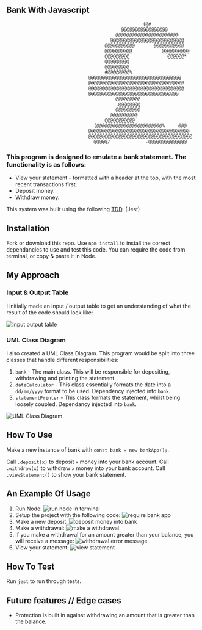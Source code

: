 ## Bank With Javascript
```
                                                  (@#                                              
                                          @@@@@@@@@@@@@@@@@                                       
                                        @@@@@@@@@@@@@@@@@@@@@@@                                    
                                      @@@@@@@@@@@@@@@@@@@@@@@@@@@                                  
                                    @@@@@@@@@@@       @@@@@@@@@@@                                 
                                    @@@@@@@@@@           @@@@@@@@@@                                
                                    @@@@@@@@@              @@@@@@*                                 
                                    @@@@@@@@@                                                      
                                    @@@@@@@@@                                                     
                                    #@@@@@@@@%                                                    
                              @@@@@@@@@@@@@@@@@@@@@@@@@@@@@@@@@@                                   
                              @@@@@@@@@@@@@@@@@@@@@@@@@@@@@@@@@@@                                  
                              @@@@@@@@@@@@@@@@@@@@@@@@@@@@@@@@@@@                                  
                              @@@@@@@@@@@@@@@@@@@@@@@@@@@@@@@@@                                   
                                        @@@@@@@@@                                                  
                                        .@@@@@@@@                                                  
                                        @@@@@@@@@                                                  
                                      @@@@@@@@@@                                                   
                                    @@@@@@@@@@@                                                    
                                (@@@@@@@@@@@@@@@@@@@@@@@@%     @@@                                 
                              @@@@@@@@@@@@@@@@@@@@@@@@@@@@@@@@@@@@@                                
                              @@@@@@@@@@@@@@@@@@@@@@@@@@@@@@@@@@@@@@                              
                                @@@@@/             .@@@@@@@@@@@@@@ 
```
### This program is designed to emulate a bank statement. The functionality is as follows:

* View your statement - formatted with a header at the top, with the most recent transactions first.
* Deposit money.
* Withdraw money.

This system was built using the following [TDD](https://en.wikipedia.org/wiki/Test-driven_development#:~:text=Test%2Ddriven%20development%20(TDD),software%20against%20all%20test%20cases.). (Jest)

## Installation
Fork or download this repo.
Use `npm install` to install the correct dependancies to use and test this code. You can require the code from terminal, or copy & paste it in Node.

## My Approach

### Input & Output Table
I initially made an input / output table to get an understanding of what the result of the code should look like:

![input output table](images/bank-input-output.jpg)

### UML Class Diagram
I also created a UML Class Diagram. This program would be split into three classes that handle different responsibilities:
1. `bank` - The main class. This will be responsible for depositing, withdrawing and printing the statement.
2. `dateCalculator` - This class essentially formats the date into a `dd/mm/yyyy` format to be used. Dependency injected into `bank`.
3. `statementPrinter` - This class formats the statement, whilst being loosely coupled. Dependancy injected into `bank`.

![UML Class Diagram](images/UMLClassDiagram.jpg)

## How To Use
Make a new instance of bank with `const bank = new bankApp();`.

Call `.deposit(x)` to deposit `x` money into your bank account.
Call `.withdraw(x)` to withdraw `x` money into your bank account.
Call `.viewStatement()` to show your bank statement.

## An Example Of Usage
1. Run Node:
![run node in terminal](images/1-run-Node.png)
2. Setup the project with the following code:
![require bank app](images/project-setup.png)
3. Make a new deposit:
![deposit money into bank](images/3-Deposit.png)
4. Make a withdrawal:
![make a withdrawal](images/7-Wtihdraw-after-deposit.png)
5. If you make a withdrawal for an amount greater than your balance, you will receive a message:
![withdrawal error message](images/6-Withdraw-limiter.png)
6. View your statement:
![view statement](images/5-View-statement.png)


## How To Test
Run `jest` to run through tests.

## Future features // Edge cases
* Protection is built in against withdrawing an amount that is greater than the balance.

